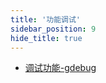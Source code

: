 ```yaml
---
title: '功能调试'
sidebar_position: 9
hide_title: true
---
```


- [调试功能-gdebug](output/goframe-v2.2-md/组件列表/功能调试/调试功能-gdebug)
